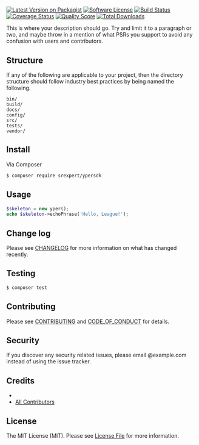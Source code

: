 # 

[![Latest Version on Packagist][ico-version]][link-packagist]
[![Software License][ico-license]](LICENSE.md)
[![Build Status][ico-travis]][link-travis]
[![Coverage Status][ico-scrutinizer]][link-scrutinizer]
[![Quality Score][ico-code-quality]][link-code-quality]
[![Total Downloads][ico-downloads]][link-downloads]

This is where your description should go. Try and limit it to a paragraph or two, and maybe throw in a mention of what
PSRs you support to avoid any confusion with users and contributors.

## Structure

If any of the following are applicable to your project, then the directory structure should follow industry best practices by being named the following.

```
bin/        
build/
docs/
config/
src/
tests/
vendor/
```


## Install

Via Composer

``` bash
$ composer require srexpert/ypersdk
```

## Usage

``` php
$skeleton = new yper();
echo $skeleton->echoPhrase('Hello, League!');
```

## Change log

Please see [CHANGELOG](CHANGELOG.md) for more information on what has changed recently.

## Testing

``` bash
$ composer test
```

## Contributing

Please see [CONTRIBUTING](CONTRIBUTING.md) and [CODE_OF_CONDUCT](CODE_OF_CONDUCT.md) for details.

## Security

If you discover any security related issues, please email @example.com instead of using the issue tracker.

## Credits

- [][link-author]
- [All Contributors][link-contributors]

## License

The MIT License (MIT). Please see [License File](LICENSE.md) for more information.

[ico-version]: https://img.shields.io/packagist/v/sr-expert/.svg?style=flat-square
[ico-license]: https://img.shields.io/badge/license-MIT-brightgreen.svg?style=flat-square
[ico-travis]: https://img.shields.io/travis/sr-expert//master.svg?style=flat-square
[ico-scrutinizer]: https://img.shields.io/scrutinizer/coverage/g/sr-expert/.svg?style=flat-square
[ico-code-quality]: https://img.shields.io/scrutinizer/g/sr-expert/.svg?style=flat-square
[ico-downloads]: https://img.shields.io/packagist/dt/sr-expert/.svg?style=flat-square

[link-packagist]: https://packagist.org/packages/sr-expert/
[link-travis]: https://travis-ci.org/sr-expert/
[link-scrutinizer]: https://scrutinizer-ci.com/g/sr-expert//code-structure
[link-code-quality]: https://scrutinizer-ci.com/g/sr-expert/
[link-downloads]: https://packagist.org/packages/sr-expert/
[link-author]: https://github.com/
[link-contributors]: ../../contributors
